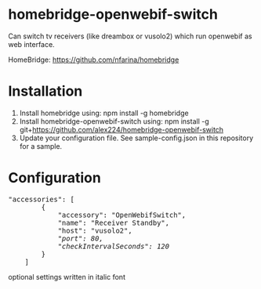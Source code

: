 # homebridge-openwebif-switch

Can switch tv receivers (like dreambox or vusolo2) which run openwebif as web interface.

HomeBridge: https://github.com/nfarina/homebridge

# Installation

1. Install homebridge using: npm install -g homebridge
2. Install homebridge-openwebif-switch using: npm install -g git+https://github.com/alex224/homebridge-openwebif-switch
3. Update your configuration file. See sample-config.json in this repository for a sample. 

# Configuration

 <pre>
"accessories": [
        {
            "accessory": "OpenWebifSwitch",
            "name": "Receiver Standby",
            "host": "vusolo2",
            <i>"port": 80,</i>
            <i>"checkIntervalSeconds": 120</i>
        }
    ]
</pre>
optional settings written in italic font
